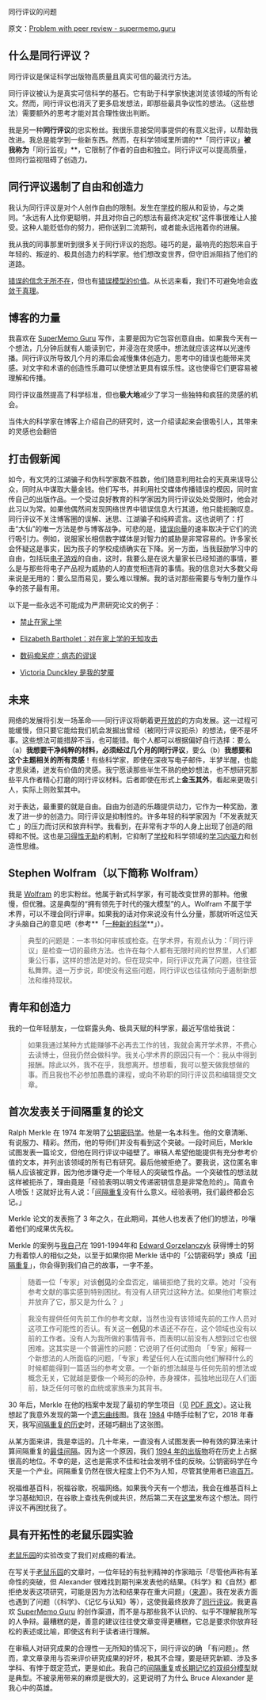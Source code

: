 同行评议的问题

原文：[Problem with peer review - supermemo.guru](https://supermemo.guru/wiki/Problem_with_peer_review)

## 什么是同行评议？

同行评议是保证科学出版物高质量且真实可信的最流行方法。

同行评议被认为是真实可信科学的基石。它有助于科学家快速浏览该领域的所有论文。然而，同行评议也消灭了更多启发想法，即那些最具争议性的想法。（这些想法）需要额外的思考才能对其合理性做出判断。

我是另一种**同行评议**的忠实粉丝。我很乐意接受同事提供的有意义批评，以帮助我改进。我总是能学到一些新东西。然而，在科学领域里所谓的**「同行评议」**被我称为**「同行监视」**，它限制了作者的自由和独立。同行评议可以提高质量，但同行监视阻碍了创造力。

## 同行评议遏制了自由和创造力

我认为同行评议是对个人创作自由的限制。发生在[学校](https://supermemo.guru/wiki/Problem_of_schooling)的服从和妥协，与之类同。“永远有人比你更聪明，并且对你自己的想法有最终决定权”这件事很难让人接受。这种人能贬低你的努力，把你送到二流期刊，或者能永远拖着你的进展。

我从我的同事那里听到很多关于同行评议的抱怨。碰巧的是，最响亮的抱怨来自于年轻的、叛逆的、极具创造力的科学家。他们想改变世界，但守旧派阻挡了他们的道路。

[错误的信念无所不在](https://supermemo.guru/wiki/Myths_are_easy_to_swallow_and_hard_to_kill)，但也有[错误模型的价值](https://supermemo.guru/wiki/Value_of_wrong_models)。从长远来看，我们不可避免地会[收敛于真理](https://supermemo.guru/wiki/On_freedom_of_education_and_freedom_of_information)。

## 博客的力量

我喜欢在 [SuperMemo Guru](https://supermemo.guru/wiki/SuperMemo_Guru) 写作，主要是因为它包容创意自由。如果我今天有一个想法，几分钟后就有人能读到它，并浸泡在灵感中。想法就应该这样以光速传播。同行评议所导致几个月的滞后会减慢集体创造力。思考中的错误也能带来灵感。对文字和术语的创造性乐趣可以使想法更具有娱乐性。这也使得它们更容易被理解和传播。

同行评议虽然提高了科学标准，但也**极大地**减少了学习一些独特和疯狂的灵感的机会。

当伟大的科学家在博客上介绍自己的研究时，这一介绍读起来会很吸引人，其带来的灵感也会翻倍

## 打击假新闻

如今，有文凭的江湖骗子和伪科学家数不胜数，他们随意利用社会的天真来误导公众，同时从中谋取大量金钱。他们写书，并利用社交媒体传播错误的模因，同时宣传自己的出版作品。一个受过良好教育的科学家因为同行评议处处受限时，他会对此习以为常。如果他偶然间发现网络世界中错误信息大行其道，他只能扼腕叹息。同行评议不关注博客圈的误解、迷思、江湖骗子和纯粹谎言。这也说明了：打击“大仙”的唯一方法是参与博客战争。可悲的是，[错误向量](https://supermemo.guru/wiki/Falsity_vector)的速率取决于它们的流行吸引力。例如，说服家长相信数字媒体是对智力的威胁是非常容易的。许多家长会怀疑这是事实，因为孩子的学校成绩确实在下降。另一方面，当我鼓励学习中的自由，包括玩[电子游戏](https://supermemo.guru/wiki/Videogames)的自由，这时，我要么是在说大量家长已经知道的事情，要么是与那些将电子产品视为威胁的人的直觉相违背的事情。我的信息对大多数父母来说是无用的：要么显而易见，要么难以理解。我的话对那些需要与专制力量作斗争的孩子最有用。

以下是一些永远不可能成为严肃研究论文的例子：

- [禁止在家上学](https://supermemo.guru/wiki/Ban_on_homeschooling)

- [Elizabeth Bartholet：对在家上学的无知攻击](https://supermemo.guru/wiki/Elizabeth_Bartholet:_ignorant_attack_on_homeschooling)

- [数码痴呆症：病态的谬误](https://supermemo.guru/wiki/The_morbid_myth_of_Digital_Dementia)

- [Victoria Dunckley 是我的梦魇](https://supermemo.guru/wiki/Victoria_Dunckley_is_my_nightmare)

## 未来

网络的发展将引发一场革命——同行评议将朝着更[开放的](https://en.wikipedia.org/wiki/Open_science)的方向发展。这一过程可能缓慢，但只要它能给我们机会发掘出曾经（被同行评议扼杀）的想法，便不是坏事。这些想法可能措辞不当，也可能错。每个人都可以根据偏好自行选择：要么（a）**我想要干净纯粹的材料，必须经过几个月的同行评议**，要么（b）**我想要和这个主题相关的所有灵感**！有些科学家，即使在深夜写电子邮件，半梦半醒，也能才思泉涌，迸发有价值的灵感。我宁愿读那些半生不熟的绝妙想法，也不想研究那些平凡作者精心打磨的同行评议材料。后者即使在形式上**金玉其外**，看起来更吸引人，实际上则败絮其中。

对于表达，最重要的就是自由。自由为创造的乐趣提供动力，它作为一种奖励，激发了进一步的创造力。同行评议是抑制性的。许多年轻的科学家因为「不发表就灭亡 」的压力而讨厌和放弃科学。我看到，在非常有才华的人身上出现了创造的阻碍和不悦。这也是[习得性无助](https://supermemo.guru/wiki/Learned_helplessness)的机制，它抑制了[学校](https://supermemo.guru/wiki/Problem_of_schooling)和科学领域的[学习内驱力](https://supermemo.guru/wiki/Learn_drive)和创造性思维。

## Stephen Wolfram（以下简称 Wolfram）

我是 [Wolfram](https://en.wikipedia.org/wiki/Stephen_Wolfram) 的忠实粉丝。他属于新式科学家，有可能改变世界的那种。他傲慢，但优雅。这是典型的“拥有领先于时代的强大模型”的人。Wolfram 不属于学术界，可以不理会同行评审。如果我的话对你来说没有什么分量，那就听听这位天才头脑自己的意见吧（参考**「[一种新的科学](https://en.wikipedia.org/wiki/A_New_Kind_of_Science)**」）。

> 典型的问题是：一本书如何审核或检查。在学术界，有观点认为：「同行评议」是检查一切的最终方法。也许在每个人都有无限时间的世界里，人们都秉公行事，这样的想法是对的。但在现实中，同行评议充满了问题，往往营私舞弊。退一万步说，即使没有这些问题，同行评议也往往倾向于遏制新想法和维持现状。

## 青年和创造力

我的一位年轻朋友，一位崭露头角、极具天赋的科学家，最近写信给我说：

> 如果我通过某种方式能赚够不必再去工作的钱，我就会离开学术界，不费心去读博士，但我仍然会做科学。我关心学术界的原因只有一个：我从中得到报酬。除此以外，我不在乎，我想离开。想想看，我可以整天做我想做的事。而且我也不必参加愚蠢的课程，或向不称职的同行评议员和编辑提交文章。

## 首次发表关于间隔重复的论文

Ralph Merkle 在 1974 年发明了[公钥密码学](http://www.merkle.com/1974/)。他是一名本科生。他的文章清晰、有说服力、精彩。然而，他的导师们并没有看到这个突破。一段时间后，Merkle 试图发表一篇论文，但他在同行评议中碰壁了。审稿人希望他能提供有充分参考价值的文本，并列出该领域的所有已有研究。最后他被拒绝了。要我说，这位匿名审稿人应该被定罪，因为他涉嫌夺走一个年轻人的突破性作品。一个突破性的想法就这样被扼杀了，理由竟是「经验表明以明文传递密钥信息是非常危险的」。简直令人喷饭！这就好比有人说：「[间隔重复](https://supermemo.guru/wiki/Spaced_repetition)没有什么意义。经验表明，我们最终都会忘记。」

Merkle 论文的发表拖了 3 年之久，在此期间，其他人也发表了他们的想法，吵嚷着他们的成果优先权。

Merkle 的案例与[我自己](https://supermemo.guru/wiki/Piotr_Wozniak)在 1991-1994年和 [Edward Gorzelanczyk](https://supermemo.guru/wiki/Edward_Gorzelanczyk) 获得博士的努力有着惊人的相似之处，以至于如果你把 Merkle 话中的「公钥密码学」换成「[间隔重复](https://supermemo.guru/wiki/Spaced_repetition)」，你会得到我们自己的故事，一字不差。

> 随着一位「专家」对该**创见**的全盘否定，编辑拒绝了我的文章。她对「没有参考文献的事实感到特别困扰。有没有人研究过这种方法。如果他们考察过并放弃了它，那又是为什么？ 」

> 我没有提供任何先前工作的参考文献，当然也没有该领域先前的工作人员对这项工作可能性的否认。有关这一**创见**的术语还不存在，这个领域也没有以前的工作者。没有人为我所做的事情背书，而表明以前没有人想到过它也很困难。这其实是一个普遍性的问题：它说明了任何试图向 「专家」解释一个新想法的人所面临的问题，「专家」希望任何人在试图向他们解释什么的时候都能得到一篇适当的参考文章。一个新的想法越是与任何先前的想法或概念无关，它就越是要像一个畸形的杂种，赤身裸体，孤独地出现在人们面前，缺乏任何可敬的血统或家族来为其背书。

30 年后，Merkle 在他的档案中发现了最初的学生项目（见 [PDF 原文](http://www.merkle.com/1974/FirstCS244projectProposal.pdf)）。这让我想起了我意外发现的第一个[遗忘曲线](https://supermemo.guru/wiki/Forgetting_curve)图。我在 [1984](http://supermemo.guru/wiki/File:Forgetting_curve_for_retention_of_English_vocabulary_(1984).jpg) 中随手绘制了它，2018 年春天，我写[间隔重复的历史](https://supermemo.guru/wiki/History_of_spaced_repetition)时，还碰巧翻出了这张图。

从某方面来讲，我是幸运的。几十年来，一直没有人试图发表一种有效的算法来计算间隔重复的[最佳间隔](https://supermemo.guru/wiki/Optimum_interval)。因为这一个原因，我们 [1994 年的出版物](https://supermemo.guru/wiki/ANE1994)将在历史上占据很高的地位。不幸的是，这也是需求不佳和社会发明不佳的反映。公钥密码学在今天是一个产业。间隔重复仍然在很大程度上仍不为人知，尽管其使用者已逾[百万](https://supermemo.guru/wiki/Exponential_adoption_of_spaced_repetition)。

祝福维基百科，祝福谷歌，祝福网络。如果我今天有一个想法，我会在维基百科上学习基础知识，在谷歌上查找先例或共识，然后第二天在[这里](https://supermemo.guru/wiki/SuperMemo_Guru)发布这个想法。同行评议不再困扰我了。

## 具有开拓性的老鼠乐园实验

[老鼠乐园](https://supermemo.guru/wiki/Rat_Park)的实验改变了我们对成瘾的看法。

在写关于[老鼠乐园](https://supermemo.guru/wiki/Rat_park)的文章时，一位年轻的有批判精神的作家暗示「尽管他声称有革命性的突破，但 Alexander 很难找到期刊来发表他的结果。《科学》和《自然》都拒绝发表这项研究，可能是因为方法和结果存在重大问题」（[来源](https://theoutline.com/post/2205/this-38-year-old-study-is-still-spreading-bad-ideas-about-addiction)）。我在发表方面也遇到了问题（《科学》、《记忆与认知》等），这使我最终放弃了[同行评议](https://supermemo.guru/wiki/Peer_review)。我更喜欢 [SuperMemo Guru](https://supermemo.guru/wiki/SuperMemo_Guru) 的创作渠道，而不是与那些我不认识的、似乎不理解我所写的人争辩。最糟糕的是，善意的建议往往使文章变得更糟糕，它总是要求你放弃轻松的表述或比喻，即使这有利于读者进行理解。

在审稿人对研究成果的合理性一无所知的情况下，同行评议的确 「有问题」。然而，拿文章录用与否来评价研究成果的好坏，极其不合理，要是研究新颖、涉及多学科、有悖于既定范式，更是如此。我自己的[间隔重复](https://supermemo.guru/wiki/Spaced_repetition)或[长期记忆的双组分模型](https://supermemo.guru/wiki/Two_component_model_of_long-term_memory)就是典型。不被录用带来的麻烦是很大的，这更说明了为什么 Bruce Alexander 是我心中的英雄。